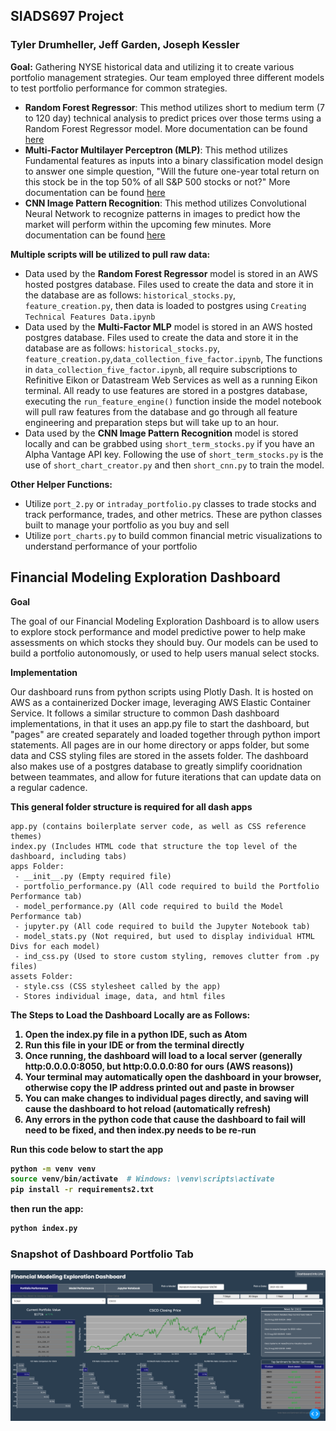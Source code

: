 **<h2>SIADS697 Project</h2>**
**<h3>Tyler Drumheller, Jeff Garden, Joseph Kessler</h3>**

<b>Goal:</b> Gathering NYSE historical data and utilizing it to create various portfolio management strategies. Our team employed three different models to test portfolio performance for common strategies.
* <b>Random Forest Regressor</b>: This method utilizes short to medium term (7 to 120 day) technical analysis to predict prices over those terms using a Random Forest Regressor model. More documentation can be found [here](https://github.com/joeykess/SIADS697/tree/main/assets/models/tyler_rf_daily_update)
* <b>Multi-Factor Multilayer Perceptron (MLP)</b>: This method utilizes Fundamental features as inputs into a binary classification model design to answer one simple question, "Will the future one-year total return on this stock be in the top 50% of all S&P 500 stocks or not?" More documentation can be found [here](https://github.com/joeykess/SIADS697/tree/main/assets/models/jeff_multi_factor)
* <b>CNN Image Pattern Recognition</b>: This method utilizes Convolutional Neural Network to recognize patterns in images to predict how the market will perform within the upcoming few minutes. More documentation can be found [here](https://github.com/joeykess/SIADS697/tree/main/assets/models/joey_cnn_intraday)

<b>Multiple scripts will be utilized to pull raw data:</b>
* Data used by the <b>Random Forest Regressor</b> model is stored in an AWS hosted postgres database. Files used to create the data and store it in the database are as follows: `historical_stocks.py`, `feature_creation.py`, then data is loaded to postgres using `Creating Technical Features Data.ipynb`
* Data used by the <b>Multi-Factor MLP</b> model is stored in an AWS hosted postgres database. Files used to create the data and store it in the database are as follows: `historical_stocks.py`, `feature_creation.py`,`data_collection_five_factor.ipynb`, The functions in `data_collection_five_factor.ipynb`, all require subscriptions to Refinitive Eikon or Datastream Web Services as well as a running Eikon terminal. All ready to use features are stored in a postgres database, executing the `run_feature_engine()` function inside the model notebook will pull raw features from the database and go through all feature engineering and preparation steps but will take up to an hour.  
* Data used by the <b>CNN Image Pattern Recognition</b> model is stored locally and can be grabbed using `short_term_stocks.py` if you have an Alpha Vantage API key. Following the use of `short_term_stocks.py` is the use of `short_chart_creator.py` and then `short_cnn.py` to train the model.

<b>Other Helper Functions:</b>
* Utilize `port_2.py` or `intraday_portfolio.py` classes to trade stocks and track performance, trades, and other metrics. These are python classes built to manage your portfolio as you buy and sell
* Utilize `port_charts.py` to build common financial metric visualizations to understand performance of your portfolio

<H2>Financial Modeling Exploration Dashboard</H2>

<b>Goal</b>
<p>The goal of our Financial Modeling Exploration Dashboard is to allow users to explore stock performance and model predictive power to help make assessments on which stocks they should buy. Our models can be used to build a portfolio autonomously, or used to help users manual select stocks.</p>

<b>Implementation</b>
<p>Our dashboard runs from python scripts using Plotly Dash. It is hosted on AWS as a containerized Docker image, leveraging AWS Elastic Container Service. It follows a similar structure to common Dash dashboard implementations, in that it uses an app.py file to start the dashboard, but "pages" are created separately and loaded together through python import statements. All pages are in our home directory or apps folder, but some data and CSS styling files are stored in the assets folder. The dashboard also makes use of a postgres database to greatly simplify cooridnation between teammates, and allow for future iterations that can update data on a regular cadence.</p>

 <b>This general folder structure is required for all dash apps</b>
``` 
app.py (contains boilerplate server code, as well as CSS reference themes)
index.py (Includes HTML code that structure the top level of the dashboard, including tabs)
apps Folder:
 - __init__.py (Empty required file)
 - portfolio_performance.py (All code required to build the Portfolio Performance tab)
 - model_performance.py (All code required to build the Model Performance tab)
 - jupyter.py (All code required to build the Jupyter Notebook tab)
 - model_stats.py (Not required, but used to display individual HTML Divs for each model)
 - ind_css.py (Used to store custom styling, removes clutter from .py files)
assets Folder:
 - style.css (CSS stylesheet called by the app)
 - Stores individual image, data, and html files
```

<b>The Steps to Load the Dashboard Locally are as Follows:<b>
1. Open the index.py file in a python IDE, such as Atom
2. Run this file in your IDE or from the terminal directly
3. Once running, the dashboard will load to a local server (generally http:0.0.0.0:8050, but http:0.0.0.0:80 for ours (AWS reasons))
4. Your terminal may automatically open the dashboard in your browser, otherwise copy the IP address printed out and paste in browser
5. You can make changes to individual pages directly, and saving will cause the dashboard to hot reload (automatically refresh)
6. Any errors in the python code that cause the dashboard to fail will need to be fixed, and then index.py needs to be re-run

<b>Run this code below to start the app</b>
 ```bash
python -m venv venv
source venv/bin/activate  # Windows: \venv\scripts\activate
pip install -r requirements2.txt
```
then run the app:
```bash
python index.py
```

<H3>Snapshot of Dashboard Portfolio Tab</H3>
 
![alt text](assets/dashboard_portfolio_performance.png)
